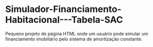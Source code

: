 # Simulador-Financiamento-Habitacional---Tabela-SAC
Pequeno projeto de página HTML onde um usuário pode simular um financiamento imobiliário pelo sistema de amortização constante.
